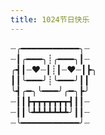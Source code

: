 ```yaml
---
title: 1024节日快乐
---
```

┈╭━━━━━━━━━━━╮┈   
┈┃╭━━━╮┊╭━━━╮┃┈   
╭┫┃┈❤️┈┃┊┃┈❤️┈┃┣╮  
┃┃╰━━━╯┊╰━━━╯┃┃   
╰┫╭━╮╰━━━╯╭━╮┣╯   
┈┃┃┣┳┳┳┳┳┳┳┫┃┃┈   
┈┃┃╰┻┻┻┻┻┻┻╯┃┃┈   
┈╰━━━━━━━━━━━╯┈   
